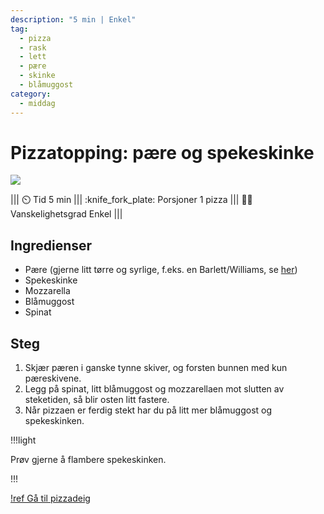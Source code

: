 ```yaml
---
description: "5 min | Enkel"
tag:
  - pizza
  - rask
  - lett
  - pære
  - skinke
  - blåmuggost
category:
  - middag
---
```


# Pizzatopping: pære og spekeskinke

![](/static/pizza/pizza-paere.webp)

<!-- dprint-ignore-start -->
||| :timer_clock: Tid
5 min
||| :knife_fork_plate: Porsjoner
1 pizza
||| :cook: Vanskelighetsgrad
Enkel
|||
<!-- dprint-ignore-end -->

## Ingredienser

- Pære (gjerne litt tørre og syrlige, f.eks. en Barlett/Williams, se
  [her](https://www.frukt.no/ravarer/frukt/parer/))
- Spekeskinke
- Mozzarella
- Blåmuggost
- Spinat

## Steg

1. Skjær pæren i ganske tynne skiver, og forsten bunnen med kun pæreskivene.
2. Legg på spinat, litt blåmuggost og mozzarellaen mot slutten av steketiden, så blir
   osten litt fastere.
3. Når pizzaen er ferdig stekt har du på litt mer blåmuggost og spekeskinken.

!!!light

Prøv gjerne å flambere spekeskinken.

!!!

[!ref Gå til pizzadeig](/hovedretter/pizza-deig.md)
